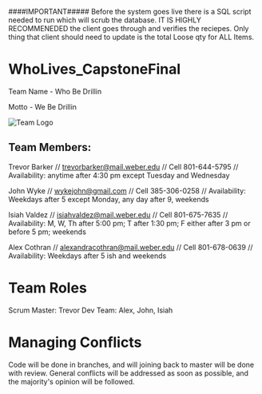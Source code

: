 ####IMPORTANT##### 
Before the system goes live there is a SQL script needed to run which will scrub the database. IT IS HIGHLY RECOMMENEDED the client goes through and verifies the reciepes. Only thing that client should need to update is the total Loose qty for ALL Items. 


# WhoLives_CapstoneFinal

Team Name - Who Be Drillin

Motto - We Be Drillin

![Team Logo](https://raw.githubusercontent.com/johnwyke/WhoLives_CapstoneFinal/master/Logo.png)

## Team Members:

Trevor Barker // trevorbarker@mail.weber.edu // Cell 801-644-5795 // Availability: anytime after 4:30 pm except Tuesday and Wednesday

John Wyke // wykejohn@gmail.com // Cell 385-306-0258 // Availability: Weekdays after 5 except Monday, any day after 9, weekends

Isiah Valdez // isiahvaldez@mail.weber.edu // Cell 801-675-7635 // Availability: M, W, Th after 5:00 pm; T after 1:30 pm; F either after 3 pm or before 5 pm; weekends

Alex Cothran // alexandracothran@mail.weber.edu // Cell 801-678-0639 // Availability: Weekdays after 5 ish and weekends

# Team Roles
Scrum Master: Trevor
Dev Team: Alex, John, Isiah

# Managing Conflicts
Code will be done in branches, and will joining back to master will be done with review. General conflicts will be addressed as soon as possible, and the majority's opinion will be followed. 
